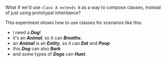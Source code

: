 What if we'd use `class A extends B` as a way to compose classes, instead of just using prototypal inheritance?

This experiment shows how to use classes for scenarios like this:
- I need a ***Dog***!
- it's an ***Animal***, so it can ***Breathe***.
- an ***Animal*** is an ***Entity***, so it can ***Eat*** and ***Poop***
- this ***Dog*** can also ***Bark***
- and some types of ***Dogs*** can ***Hunt***.